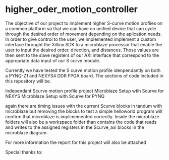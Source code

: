 # higher_oder_motion_controller
The objective of our project to implement higher S-curve motion profiles on a common platform so that we can have on unified device that can cycle through the desired order of movement depending on the aplication needs. In order to give control to the user, we implemented  implement a custom interface throught the Xillinx SDK to a microblaze processor that enable the user to input the desired order, direction, and distances. Those values are then sent to the slave registers of our AXI interface that correspond to the appropriate data input of our S curve module. 

Currently we have tested the S curve motion profile idenpendantly on both a PYNQ-Z1 and NEXYS4 DDR FPGA board. The sections of code included in this repository will be. 

Independant Scurve motion profile project
Microblaze Setup wtih Scurve for NEXYS
Microblaze Setup with Scurve for PYNQ

again there are timing issues with the current Scurve blocks in tandum with microblaze but removing the blocks to test a simple helloworld program will confirm that microblaze is implimemented correctly. Inside the microblaze folders will also be a workspace folder than contains the code that reads and writes to the assigned registers in the Scurve_axi blocks in the microblaze diagram.

For more information the report for this project will also be attached

Special thanks to: 

